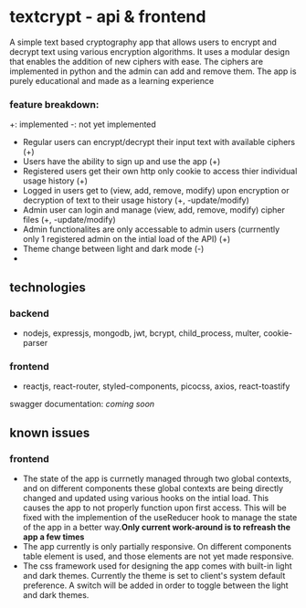 # textcrypt - api & frontend

A simple text based cryptography app that allows users to encrypt and decrypt text using various encryption algorithms. It uses a modular design that enables the addition of new ciphers with ease. The ciphers are implemented in python and the admin can add and remove them. The app is purely educational and made as a learning experience

### feature breakdown:
+: implemented
-: not yet implemented

- Regular users can encrypt/decrypt their input text with available ciphers (+)
- Users have the ability to sign up and use the app (+)
- Registered users get their own http only cookie to access thier individual usage history (+)
- Logged in users get to (view, add, remove, modify) upon encryption or decryption of text to their usage history (+, -update/modify)
- Admin user can login and manage (view, add, remove, modify) cipher files (+, -update/modify)
- Admin functionalites are only accessable to admin users (currnently only 1 registered admin on the intial load of the API) (+)
- Theme change between light and dark mode (-)
- 
## technologies

### backend

- nodejs, expressjs, mongodb, jwt, bcrypt, child_process, multer, cookie-parser

### frontend

- reactjs, react-router, styled-components, picocss, axios, react-toastify

swagger documentation: *coming soon*

## known issues
### frontend
- The state of the app is currnetly managed through two global contexts, and on different components these global contexts are being directly changed and updated using various hooks on the intial load. This causes the app to not properly function upon first access. This will be fixed with the implemention of the useReducer hook to manage the state of the app in a better way.**Only current work-around is to refreash the app a few times**
- The app currently is only partially responsive. On different components table element is used, and those elements are not yet made responsive.
- The css framework used for designing the app comes with built-in light and dark themes. Currently the theme is set to client's system default preference. A switch will be added in order to toggle between the light and dark themes.
